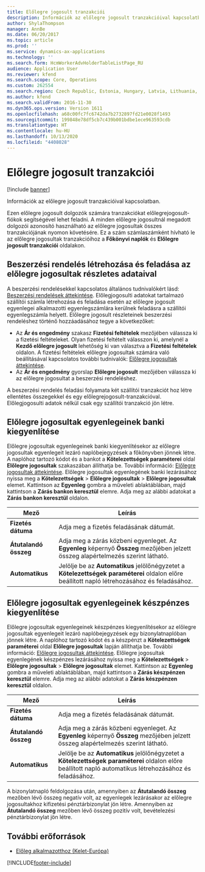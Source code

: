 ```yaml
---
title: Előlegre jogosult tranzakciói
description: Információk az előlegre jogosult tranzakcióival kapcsolatban a Microsoft Dynamics 365 Finance rendszerben.
author: ShylaThompson
manager: AnnBe
ms.date: 06/20/2017
ms.topic: article
ms.prod: ''
ms.service: dynamics-ax-applications
ms.technology: ''
ms.search.form: HcmWorkerAdvHolderTableListPage_RU
audience: Application User
ms.reviewer: kfend
ms.search.scope: Core, Operations
ms.custom: 262554
ms.search.region: Czech Republic, Estonia, Hungary, Latvia, Lithuania, Poland, Russia
ms.author: kfend
ms.search.validFrom: 2016-11-30
ms.dyn365.ops.version: Version 1611
ms.openlocfilehash: a68c00fc7fc6742da7b2732897fd21e0028f1493
ms.sourcegitcommit: 199848e78df5cb7c439b001bdbe1ece963593cdb
ms.translationtype: HT
ms.contentlocale: hu-HU
ms.lasthandoff: 10/13/2020
ms.locfileid: "4408028"
---
```

# <a name="advance-holder-transactions"></a>Előlegre jogosult tranzakciói

[!include [banner](../includes/banner.md)]

Információk az előlegre jogosult tranzakcióival kapcsolatban.

Ezen előlegre jogosult dolgozók számára tranzakciókat előlegrejogosult-fiókok segítségével lehet feladni. A minden előlegre jogosultnál megadott dolgozói azonosító használható az előlegre jogosultak összes tranzakciójának nyomon követésére. Ez a szám számlaszámként hívható le az előlegre jogosultak tranzakcióihoz a **Főkönyvi naplók** és **Előlegre jogosult tranzakciói** oldalakon.

## <a name="create-and-post-a-purchase-order-with-advance-holder-details"></a>Beszerzési rendelés létrehozása és feladása az előlegre jogosultak részletes adataival
A beszerzési rendelésekkel kapcsolatos általános tudnivalókért lásd: [Beszerzési rendelések áttekintése](../../supply-chain/procurement/purchase-order-overview.md). Előlegjogosulti adatokat tartalmazó szállítói számla létrehozása és feladása esetén az előlegre jogosult egyenlegei alkalmazotti egyenlegszámlára kerülnek feladásra a szállítói egyenlegszámla helyett. Előlegre jogosult részleteinek beszerzési rendeléshez történő hozzáadásához tegye a következőket:

-   Az **Ár és engedmény** szakasz **Fizetési feltételek** mezőjében válassza ki a fizetési feltételeket. <!---For more information about **Terms of payment**, see [Define vendor payment terms](../accounts-payable/tasks/define-vendor-payment-terms.md).--> Olyan fizetési feltételt válasszon ki, amelynél a **Kezdő előlegre jogosult** lehetőség ki van választva a **Fizetési feltételek** oldalon. A fizetési feltételek előlegre jogosultak számára való beállításával kapcsolatos további tudnivalók: [Előlegre jogosultak áttekintése](emea-advance-holders.md).
-   Az **Ár és engedmény** gyorslap **Előlegre jogosult** mezőjében válassza ki az előlegre jogosultat a beszerzési rendeléshez.

A beszerzési rendelés feladási folyamata két szállítói tranzakciót hoz létre ellentétes összegekkel és egy előlegrejogosult-tranzakcióval. Előlegjogosulti adatok nélkül csak egy szállítói tranzakció jön létre.

## <a name="settle-advance-holder-balances-via-a-bank"></a>Előlegre jogosultak egyenlegeinek banki kiegyenlítése
Előlegre jogosultak egyenlegeinek banki kiegyenlítésekor az előlegre jogosultak egyenlegeit lezáró naplóbejegyzések a főkönyvben jönnek létre. A naplóhoz tartozó kódot és a bankot a **Kötelezettségek paraméterei** oldal **Előlegre jogosultak** szakaszában állíthatja be. További információ: [Előlegre jogosultak áttekintése](emea-advance-holders.md). Előlegre jogosultak egyenlegének banki lezárásához nyissa meg a **Kötelezettségek** &gt; **Előlegre jogosultak** &gt; **Előlegre jogosultak** elemet. Kattintson az **Egyenleg** gombra a műveleti ablaktáblában, majd kattintson a **Zárás bankon keresztül** elemre. Adja meg az alábbi adatokat a **Zárás bankon keresztül** oldalon.

| Mező                    | Leírás |
|------------------------------|-------------------|
| **Fizetés dátuma**          | Adja meg a fizetés feladásának dátumát.|
| **Átutalandó összeg** | Adja meg a zárás közbeni egyenleget. Az **Egyenleg** képernyő **Összeg** mezőjében jelzett összeg alapértelmezés szerint látható. |
| **Automatikus**                | Jelölje be az **Automatikus** jelölőnégyzetet a **Kötelezettségek paraméterei** oldalon előre beállított napló létrehozásához és feladásához.|

## <a name="settle-advance-holder-balances-via-cash"></a>Előlegre jogosultak egyenlegeinek készpénzes kiegyenlítése
Előlegre jogosultak egyenlegeinek készpénzes kiegyenlítésekor az előlegre jogosultak egyenlegeit lezáró naplóbejegyzések egy bizonylatnaplóban jönnek létre. A naplóhoz tartozó kódot és a készpénzt a **Kötelezettségek paraméterei** oldal **Előlegre jogosultak** lapján állíthatja be. További információ: [Előlegre jogosultak áttekintése](emea-advance-holders.md). Előlegre jogosultak egyenlegének készpénzes lezárásához nyissa meg a **Kötelezettségek** &gt; **Előlegre jogosultak** &gt; **Előlegre jogosultak** elemet. Kattintson az **Egyenleg** gombra a műveleti ablaktáblában, majd kattintson a **Zárás készpénzen keresztül** elemre. Adja meg az alábbi adatokat a **Zárás készpénzen keresztül** oldalon.

| Mező                    | Leírás
|------------------------------|-----------------|
| **Fizetés dátuma**          | Adja meg a fizetés feladásának dátumát.|
| **Átutalandó összeg** | Adja meg a zárás közbeni egyenleget. Az **Egyenleg** képernyő **Összeg** mezőjében jelzett összeg alapértelmezés szerint látható. |
| **Automatikus**                | Jelölje be az **Automatikus** jelölőnégyzetet a **Kötelezettségek paraméterei** oldalon előre beállított napló automatikus létrehozásához és feladásához.     |

A bizonylatnapló feldolgozása után, amennyiben az **Átutalandó összeg** mezőben lévő összeg negatív volt, az egyenlegek lezárásakor az előlegre jogosultakhoz kifizetési pénztárbizonylat jön létre. Amennyiben az **Átutalandó összeg** mezőben lévő összeg pozitív volt, bevételezési pénztárbizonylat jön létre.

## <a name="additional-resources"></a>További erőforrások

- [Előleg alkalmazotthoz (Kelet-Európa)](tasks/advance-payment-employee.md)



[!INCLUDE[footer-include](../../includes/footer-banner.md)]